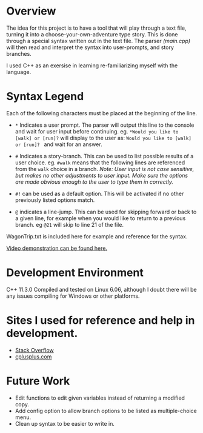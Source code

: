 # Overview

The idea for this project is to have a tool that will play through a text file, turning it into a choose-your-own-adventure type story. This is done through a special syntax written out in the text file. The parser *(main.cpp)* will then read and interpret the syntax into user-prompts, and story branches.

I used C++ as an exersise in learning re-familiarizing myself with the language.

# Syntax Legend
Each of the following characters must be placed at the beginning of the line.
 * `*` Indicates a user prompt. The parser will output this line to the console and wait for user input before continuing. eg. `*Would you like to [walk] or [run]?` will display to the user as: `Would you like to [walk] or [run]? ` and wait for an answer.

 * `#` Indicates a story-branch. This can be used to list possible results of a user choice. eg. `#walk` means that the following lines are referenced from the `walk` choice in a branch. 
    *Note: User input is not case sensitive, but makes no other adjustments to user input. Make sure the options are made obvious enough to the user to type them in correctly.*

 * `#!` can be used as a default option. This will be activated if no other previously listed options match.

 * `@` indicates a line-jump. This can be used for skipping forward or back to a given line, for example when you would like to return to a previous branch. eg `@21` will skip to line 21 of the file.

WagonTrip.txt is included here for example and reference for the syntax.

[Video demonstration can be found here.](https://youtu.be/BEl5dIrMbk4)

# Development Environment

C++ 11.3.0
Compiled and tested on Linux 6.06, although I doubt there will be any issues compiling for Windows or other platforms.

# Sites I used for reference and help in development.

* [Stack Overflow](http://stackoverflow.com)
* [cplusplus.com](http://cplusplus.com)

# Future Work

* Edit functions to edit given variables instead of returning a modified copy.
* Add config option to allow branch options to be listed as multiple-choice menu.
* Clean up syntax to be easier to write in.